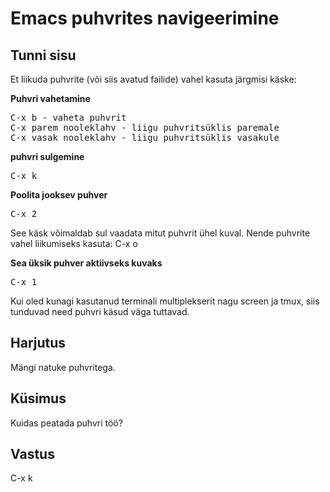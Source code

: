 # Emacs puhvrites navigeerimine

## Tunni sisu

Et liikuda puhvrite (või siis avatud failide) vahel kasuta järgmisi käske:

<b>Puhvri vahetamine</b>

<pre>
C-x b - vaheta puhvrit
C-x parem nooleklahv - liigu puhvritsüklis paremale
C-x vasak nooleklahv - liigu puhvritsüklis vasakule
</pre>

<b>puhvri sulgemine</b>

<pre>C-x k</pre>

<b>Poolita jooksev puhver</b>

<pre>C-x 2</pre>

See käsk võimaldab sul vaadata mitut puhvrit ühel kuval. Nende puhvrite vahel liikumiseks kasuta: C-x o

<b>Sea üksik puhver aktiivseks kuvaks</b>

<pre>C-x 1</pre>

Kui oled kunagi kasutanud terminali multiplekserit nagu screen ja tmux, siis tunduvad need puhvri käsud väga tuttavad.

## Harjutus

Mängi natuke puhvritega.

## Küsimus

Kuidas peatada puhvri töö?

## Vastus


C-x k
